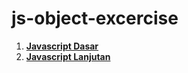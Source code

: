 # js-object-excercise
1. [**Javascript Dasar**](https://github.com/virgiawankusuma/js-object-excercise/tree/js-dasar)
2. [**Javascript Lanjutan**](https://github.com/virgiawankusuma/js-object-excercise/tree/js-lanjutan)

